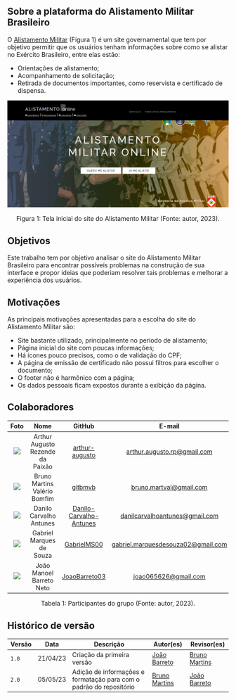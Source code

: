 ## Sobre a plataforma do Alistamento Militar Brasileiro
O [Alistamento Militar](https://alistamento.eb.mil.br/) (Figura 1) é um site governamental que tem por objetivo permitir que os usuários tenham informações sobre como se alistar no Exército Brasileiro, entre elas estão:

- Orientações de alistamento;
- Acompanhamento de solicitação;
- Retirada de documentos importantes, como reservista e certificado de dispensa.

![Site](img/home/site.png)
<div style="text-align: center">
Figura 1: Tela inicial do site do Alistamento Militar (Fonte: autor, 2023).
</div>

## Objetivos
Este trabalho tem por objetivo analisar o site do Alistamento Militar Brasileiro para encontrar possíveis problemas na construção de sua interface e propor ideias que poderiam resolver tais problemas e melhorar a experiência dos usuários.

## Motivações
As principais motivações apresentadas para a escolha do site do Alistamento Militar são:

- Site bastante utilizado, principalmente no período de alistamento;
- Página inicial do site com poucas informações;
- Há ícones pouco precisos, como o de validação do CPF;
- A página de emissão de certificado não possui filtros para escolher o documento;
- O footer não é harmônico com a página;
- Os dados pessoais ficam expostos durante a exibição da página. 

## Colaboradores

<center>

| Foto | Nome| GitHub| E-mail| 
|:-----:|:-----:|:-----:|:-----:|
| <img width='100' src='https://avatars.githubusercontent.com/u/59586312?v=4'> | Arthur Augusto Rezende da Paixão | [arthur-augusto](https://github.com/arthur-augusto) | arthur.augusto.rp@gmail.com |
| <img width='100' src='https://avatars.githubusercontent.com/u/30751876?v=4'> | Bruno Martins Valério Bomfim | [gitbmvb](https://github.com/gitbmvb) | bruno.martval@gmail.com |
| <img width='100' src='https://avatars.githubusercontent.com/u/89037034?v=4'> | Danilo Carvalho Antunes | [Danilo-Carvalho-Antunes](https://github.com/Danilo-Carvalho-Antunes) | danilcarvalhoantunes@gmail.com
| <img width='100' src='https://avatars.githubusercontent.com/u/88348513?v=4'> | Gabriel Marques de Souza | [GabrielMS00](https://github.com/GabrielMS00) | gabriel.marquesdesouza02@gmail.com |
| <img width='100' src='https://avatars.githubusercontent.com/u/108282056?v=4'> | João Manoel Barreto Neto | [JoaoBarreto03](https://github.com/JoaoBarreto03)| joao065626@gmail.com |

</center>

<div style="text-align: center">
Tabela 1: Participantes do grupo (Fonte: autor, 2023).
</div>

## Histórico de versão
| Versão | Data | Descrição | Autor(es) | Revisor(es) |
| --- | --- | --- | --- | --- |
|  `1.0`   | 21/04/23 | Criação da primeira versão | [João Barreto](https://github.com/JoaoBarreto03) | [Bruno Martins](https://github.com/gitbmvb) |
|  `2.0`   | 05/05/23 | Adição de informações e formatação para com o padrão do repositório | [Bruno Martins](https://github.com/gitbmvb) | [João Barreto](https://github.com/JoaoBarreto03)